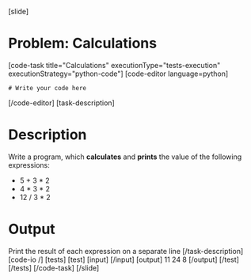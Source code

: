 [slide]
# Problem: Calculations
[code-task title="Calculations" executionType="tests-execution" executionStrategy="python-code"]
[code-editor language=python]
```
# Write your code here
```
[/code-editor]
[task-description]
# Description

Write a program, which **calculates** and **prints** the value of the following expressions:

* 5 + 3 \* 2
* 4 \* 3 \* 2
* 12 \/ 3 \* 2

# Output 

Print the result of each expression on a separate line
[/task-description]
[code-io /]
[tests]
[test]
[input]
[/input]
[output]
11
24
8
[/output]
[/test]
[/tests]
[/code-task]
[/slide]